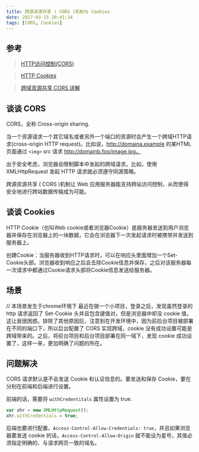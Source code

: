 ```yaml
---
title: 跨源资源共享 ( CORS )机制与 Cookies
date: 2017-03-15 20:41:14
tags: [CORS, Cookies]
---
```


## 参考

> [HTTP访问控制(CORS)](https://developer.mozilla.org/zh-CN/docs/Web/HTTP/Access_control_CORS)

> [HTTP Cookies](https://developer.mozilla.org/zh-CN/docs/Web/HTTP/Cookies)

> [跨域资源共享 CORS 详解](http://www.ruanyifeng.com/blog/2016/04/cors.html)

## 谈谈 CORS

CORS，全称 Cross-origin sharing.

当一个资源请求一个其它域名或者另外一个端口的资源时会产生一个跨域HTTP请求(cross-origin HTTP request)。比如说，http://domaina.example 的某HTML页面通过 `<img>` src 请求 http://domainb.foo/image.jpg。

出于安全考虑，浏览器会限制脚本中发起的跨域请求。比如，使用 XMLHttpRequest 发起 HTTP 请求就必须遵守同源策略。

跨源资源共享 ( CORS )机制让 Web 应用服务器能支持跨站访问控制，从而使得安全地进行跨站数据传输成为可能。

## 谈谈 Cookies

HTTP Cookie（也叫Web cookie或者浏览器Cookie）是服务器发送到用户浏览器并保存在浏览器上的一块数据，它会在浏览器下一次发起请求时被携带并发送到服务器上。

创建Cookie：当服务器收到HTTP请求时，可以在响应头里面增加一个Set-Cookie头部。浏览器收到响应之后会去除Cookie信息并保存，之后对该服务器每一次请求中都通过Cookie请求头部将Cookie信息发送给服务器。

## 场景
// 本场景发生于chrome环境下
最近在做一个小项目，登录之后，发现虽然登录的 http 请求返回了 Set-Cookie 头并且包含键值对，但是浏览器中却没 cookie 值，这让我很困惑。排除了其他原因后，注意到在开发环境中，因为前后台项目被部署在不同的端口下，所以后台配置了 CORS 实现跨域，cookie 没有成功设置可能是跨域带来的。之后，将前台项目和后台项目部署在同一域下，发现 cookie 成功设置了，这样一来，更加明确了问题的所在。

## 问题解决

CORS 请求默认是不会发送 Cookie 和认证信息的。要发送和保存 Cookie，要在分别在前端和后端进行设置。

前端的话，需要将 `withCredentitals` 属性设置为 true.
``` js
var xhr = new XMLHttpRequest();
xhr.withCredentials = true; 
```

后端也要进行配置，`Access-Control-Allow-Credentials: true`，并且如果浏览器要发送 cookie 的话，`Access-Control-Allow-Origin` 就不能设为星号，其值必须指定明确的、与请求网页一致的域名。
